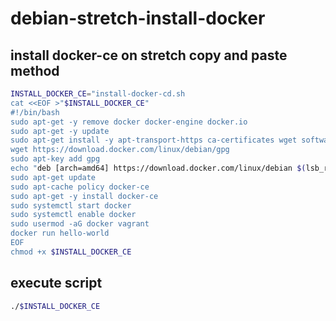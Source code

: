 # debian-stretch-install-docker

## install docker-ce on stretch copy and paste method

```bash
INSTALL_DOCKER_CE="install-docker-cd.sh
cat <<EOF >"$INSTALL_DOCKER_CE"
#!/bin/bash 
sudo apt-get -y remove docker docker-engine docker.io
sudo apt-get -y update
sudo apt-get install -y apt-transport-https ca-certificates wget software-properties-common
wget https://download.docker.com/linux/debian/gpg
sudo apt-key add gpg
echo "deb [arch=amd64] https://download.docker.com/linux/debian $(lsb_release -cs) stable" | sudo tee -a /etc/apt/sources.list.d/docker.list
sudo apt-get update
sudo apt-cache policy docker-ce
sudo apt-get -y install docker-ce
sudo systemctl start docker
sudo systemctl enable docker
sudo usermod -aG docker vagrant
docker run hello-world
EOF
chmod +x $INSTALL_DOCKER_CE
```

## execute script

```bash
./$INSTALL_DOCKER_CE
```